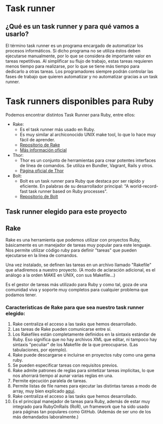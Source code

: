 # Task runner

## ¿Qué es un task runner y para qué vamos a usarlo?
El término task runner es un programa encargado de automatizar los procesos informáticos. Si dicho programa no se utiliza éstos deben ejecutarse manualmente, por lo que se considera de importante valor en tareas repetitivas. Al simplificar su flujo de trabajo, estas tareas requieren menos tiempo para realizarse, por lo que se tiene más tiempo para dedicarlo a otras tareas. Los programadores siempre podrán controlar las fases de trabajo que quieren automatizar y no automatizar gracias a un task runner.

# Task runners disponibles para Ruby 
Podemos encontrar distintos Task Runner para Ruby, entre ellos:
* Rake:
  * Es el task runner más usado en Ruby.
  * Es muy similar al archiconocido UNIX make tool, lo que lo hace muy fácil de aprender.
  * [Repositorio de Rake](https://github.com/ruby/rake) 
  * [Más información oficial](https://ruby.github.io/rake/)
* Thor:
  * Thor es un conjunto de herramientas para crear potentes interfaces de línea de comandos. Se utiliza en Bundler, Vagrant, Rails y otros.
  * [Página oficial de Thor](http://whatisthor.com/)
* Bolt:
  * Bolt es un task runner para Ruby que destaca por ser rápido y eficiente. En palabras de su desarrollador principal: "A world-record-fast task runner based on Ruby processes".
  * [Repositorio de Bolt](https://github.com/rubencaro/bolt) 
## Task runner elegido para este proyecto
## Rake
Rake es una herramienta que podemos utilizar con proyectos Ruby, básicamente es un manejador de tareas muy popular para este lenguaje.
Nos permite utilizar código ruby para definir "tareas" que pueden ejecutarse en la línea de comandos.

Una vez instalado, se definen las tareas en un archivo llamado "Rakefile" que añadiremos a nuestro proyecto.
(A modo de aclaración adicional, es el análogo a la orden MAKE en UNIX, con sus Makefile...)

Es el gestor de tareas más utilizado para Ruby y como tal, goza de una comunidad viva y soporte muy completos para cualquier problema que podamos tener.

### Características de Rake para que sea nuestro task runner elegido:
1. Rake centraliza el acceso a las tasks que hemos desarrollado.
2. Las tareas de Rake pueden comunicarse entre sí.
3. Los Rakefiles están completamente definidos en la sintaxis estándar de Ruby. Eso significa que no hay archivos XML que editar, ni tampoco hay sintaxis "peculiar" de los Makefile de la que preocuparse. (Las tabulaciones, por ejemplo).
4. Rake puede descargarse e incluirse en proyectos ruby como una gema ruby.
5. Se pueden especificar tareas con requisitos previos.
6. Rake admite patrones de reglas para sintetizar tareas implícitas, lo que nos ahorrará tiempo al aunar varias reglas en una.
7. Permite ejecución paralela de tareas.
8. Permite listas de file names para ejecutar las distintas tareas a modo de array, muy bien explicado [aquí](https://stackoverflow.com/questions/14529180/how-to-use-filelists-as-rake-dependencies).
9. Rake centraliza el acceso a las tasks que hemos desarrollado.
10. Es el principal manejador de tareas para Ruby, además de estar muy integrado para RubyOnRails (RoR), un framework que ha sido usado para páginas tan populares como GitHub. (Además de ser uno de los más demandados laboralmente.)


